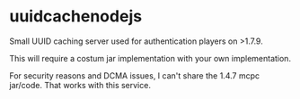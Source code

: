 # uuidcachenodejs
Small UUID caching server used for authentication players on >1.7.9. 

This will require a costum jar implementation with your own implementation.

For security reasons and DCMA issues, I can't share the 1.4.7 mcpc jar/code. That works with this service.
